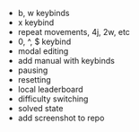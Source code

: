 - b, w keybinds
- x keybind
- repeat movements, 4j, 2w, etc
- 0, ^, $ keybind
- modal editing
- add manual with keybinds
- pausing
- resetting
- local leaderboard
- difficulty switching
- solved state
- add screenshot to repo
